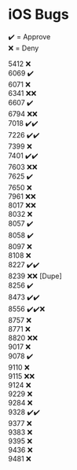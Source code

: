 # iOS Bugs

✔️ = Approve  
❌ = Deny

5412 ❌  
6069 ✔️  
6071 ❌  
6341 ❌❌  
6607 ✔️  
6794 ❌❌  
7018 ✔️✔️  
7226 ✔️✔️  
7399 ❌  
7401 ✔️✔️  
7603 ❌❌  
7625 ✔️  
7650 ❌  
7961 ❌❌  
8017 ❌❌  
8032 ❌  
8057 ✔️  
8058 ✔️  
8097 ❌  
8108 ❌  
8227 ✔️✔️  
8239 ❌❌ [Dupe]  
8256 ✔️  
8473 ✔️✔️  
8556 ✔️✔️❌  
8757 ❌  
8771 ❌  
8820 ❌❌  
9017 ❌  
9078 ✔️  
9110 ❌  
9115 ❌❌  
9124 ❌  
9229 ❌  
9284 ❌  
9328 ✔️✔️  
9377 ❌  
9383 ❌  
9395 ❌  
9436 ❌  
9481 ❌
